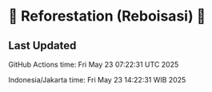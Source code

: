 
# 🌳 Reforestation (Reboisasi) 🌲

## Last Updated

GitHub Actions time: Fri May 23 07:22:31 UTC 2025

Indonesia/Jakarta time: Fri May 23 14:22:31 WIB 2025

